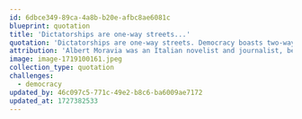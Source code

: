 ```yaml
---
id: 6dbce349-89ca-4a8b-b20e-afbc8ae6081c
blueprint: quotation
title: 'Dictatorships are one-way streets...'
quotation: 'Dictatorships are one-way streets. Democracy boasts two-way traffic.'
attribution: 'Albert Moravia was an Italian novelist and journalist, best known for his debut novel Gli indifferenti and for the anti-fascist novel Il Conformista.'
image: image-1719100161.jpeg
collection_type: quotation
challenges:
  - democracy
updated_by: 46c097c5-771c-49e2-b8c6-ba6009ae7172
updated_at: 1727382533
---
```

